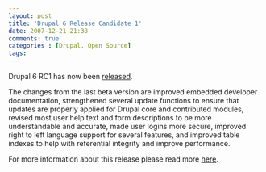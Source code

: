 ```yaml
---
layout: post
title: 'Drupal 6 Release Candidate 1'
date: 2007-12-21 21:38
comments: true
categories : [Drupal. Open Source]
tags:
---
```

Drupal 6 RC1 has now been <a href="http://ftp.drupal.org/files/projects/drupal-6.0-rc1.tar.gz">released</a>. 

The changes from the last beta version are improved embedded developer documentation, strengthened several update functions to ensure that updates are properly applied for Drupal core and contributed modules, revised most user help text and form descriptions to be more understandable and accurate, made user logins more secure, improved right to left language support for several features, and improved table indexes to help with referential integrity and improve performance.

For more information about this release please read more <a href="http://drupal.org/drupal-6.0-rc1">here</a>.

